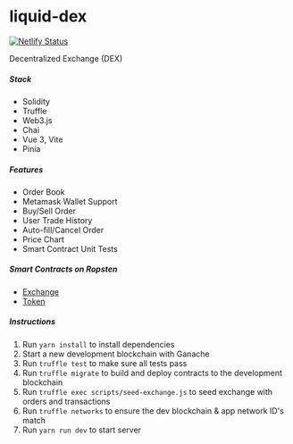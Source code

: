 # liquid-dex
[![Netlify Status](https://api.netlify.com/api/v1/badges/aff6642a-05c9-48ef-933d-0483875531ec/deploy-status)](https://app.netlify.com/sites/liquid-dex/deploys)

Decentralized Exchange (DEX)

##### Stack
- Solidity
- Truffle
- Web3.js
- Chai
- Vue 3, Vite
- Pinia

##### Features
- Order Book
- Metamask Wallet Support
- Buy/Sell Order
- User Trade History
- Auto-fill/Cancel Order
- Price Chart
- Smart Contract Unit Tests

##### Smart Contracts on Ropsten
- [Exchange](https://ropsten.etherscan.io/address/0x2Ef12F691FB95c8122C86130324D0CB1722Ef7F1)
- [Token](https://ropsten.etherscan.io/address/0x5774E7A581ae59f2CCEf8eda4be9792911164683)

##### Instructions
1. Run `yarn install` to install dependencies
2. Start a new development blockchain with Ganache
3. Run `truffle test` to make sure all tests pass
4. Run `truffle migrate` to build and deploy contracts to the development blockchain
5. Run `truffle exec scripts/seed-exchange.js` to seed exchange with orders and transactions
6. Run `truffle networks` to ensure the dev blockchain & app network ID's match
7. Run `yarn run dev` to start server
